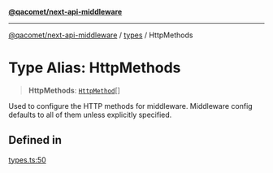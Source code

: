 [**@qacomet/next-api-middleware**](../../README.md)

***

[@qacomet/next-api-middleware](../../modules.md) / [types](../README.md) / HttpMethods

# Type Alias: HttpMethods

> **HttpMethods**: [`HttpMethod`](HttpMethod.md)[]

Used to configure the HTTP methods for middleware. Middleware config
defaults to all of them unless explicitly specified.

## Defined in

[types.ts:50](https://github.com/QAComet/next-api-middleware/blob/da24335f9b3ecf3283f97097a7779844efa72961/src/types.ts#L50)
